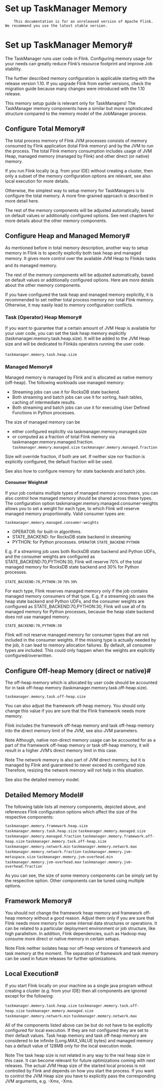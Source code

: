 # Set up TaskManager Memory


> 
        This documentation is for an unreleased version of Apache Flink. We recommend you use the latest stable version.
    


# Set up TaskManager Memory#


The TaskManager runs user code in Flink.
Configuring memory usage for your needs can greatly reduce Flink’s resource footprint and improve Job stability.


The further described memory configuration is applicable starting with the release version 1.10. If you upgrade Flink
from earlier versions, check the migration guide because many changes were introduced with the 1.10 release.


> 
  This memory setup guide is relevant only for TaskManagers!
The TaskManager memory components have a similar but more sophisticated structure compared to the memory model of the JobManager process.



## Configure Total Memory#


The total process memory of Flink JVM processes consists of memory consumed by Flink application (total Flink memory)
and by the JVM to run the process. The total Flink memory consumption includes usage of JVM Heap,
managed memory (managed by Flink) and other direct (or native) memory.


If you run Flink locally (e.g. from your IDE) without creating a cluster, then only a subset of the memory configuration
options are relevant, see also local execution for more details.


Otherwise, the simplest way to setup memory for TaskManagers is to configure the total memory.
A more fine-grained approach is described in more detail here.


The rest of the memory components will be adjusted automatically, based on default values or additionally configured options.
See next chapters for more details about the other memory components.


## Configure Heap and Managed Memory#


As mentioned before in total memory description, another way to setup memory in Flink is
to specify explicitly both task heap and managed memory.
It gives more control over the available JVM Heap to Flinkâs tasks and its managed memory.


The rest of the memory components will be adjusted automatically, based on default values or additionally configured options.
Here are more details about the other memory components.


> 
  If you have configured the task heap and managed memory explicitly, it is recommended to set neither
total process memory nor total Flink memory. Otherwise, it may easily lead to memory configuration conflicts.



### Task (Operator) Heap Memory#


If you want to guarantee that a certain amount of JVM Heap is available for your user code, you can set the task heap memory
explicitly (taskmanager.memory.task.heap.size).
It will be added to the JVM Heap size and will be dedicated to Flinkâs operators running the user code.

`taskmanager.memory.task.heap.size`

### Managed Memory#


Managed memory is managed by Flink and is allocated as native memory (off-heap). The following workloads use managed memory:

* Streaming jobs can use it for RocksDB state backend.
* Both streaming and batch jobs can use it for sorting, hash tables, caching of intermediate results.
* Both streaming and batch jobs can use it for executing User Defined Functions in Python processes.

The size of managed memory can be

* either configured explicitly via taskmanager.memory.managed.size
* or computed as a fraction of total Flink memory via taskmanager.memory.managed.fraction.
`taskmanager.memory.managed.size`
`taskmanager.memory.managed.fraction`

Size will override fraction, if both are set.
If neither size nor fraction is explicitly configured, the default fraction will be used.


See also how to configure memory for state backends and batch jobs.


#### Consumer Weights#


If your job contains multiple types of managed memory consumers, you can also control how managed memory should be shared across these types.
The configuration option taskmanager.memory.managed.consumer-weights allows you to set a weight for each type, to which Flink will reserve managed memory proportionally.
Valid consumer types are:

`taskmanager.memory.managed.consumer-weights`
* OPERATOR: for built-in algorithms.
* STATE_BACKEND: for RocksDB state backend in streaming
* PYTHON: for Python processes.
`OPERATOR`
`STATE_BACKEND`
`PYTHON`

E.g. if a streaming job uses both RocksDB state backend and Python UDFs, and the consumer weights are configured as STATE_BACKEND:70,PYTHON:30, Flink will reserve 70% of the total managed memory for RocksDB state backend and 30% for Python processes.

`STATE_BACKEND:70,PYTHON:30`
`70%`
`30%`

For each type, Flink reserves managed memory only if the job contains managed memory consumers of that type.
E.g, if a streaming job uses the heap state backend and Python UDFs, and the consumer weights are configured as STATE_BACKEND:70,PYTHON:30, Flink will use all of its managed memory for Python processes, because the heap state backend does not use managed memory.

`STATE_BACKEND:70,PYTHON:30`

> 
  Flink will not reserve managed memory for consumer types that are not included in the consumer weights.
If the missing type is actually needed by the job, it can lead to memory allocation failures.
By default, all consumer types are included.
This could only happen when the weights are explicitly configured/overwritten.



## Configure Off-heap Memory (direct or native)#


The off-heap memory which is allocated by user code should be accounted for in task off-heap memory
(taskmanager.memory.task.off-heap.size).

`taskmanager.memory.task.off-heap.size`

You can also adjust the framework off-heap memory.
You should only change this value if you are sure that the Flink framework needs more memory.


Flink includes the framework off-heap memory and task off-heap memory into the direct memory limit of the JVM,
see also JVM parameters.


Note Although, native non-direct memory usage can be accounted for as a part of the
framework off-heap memory or task off-heap memory, it will result in a higher JVM’s direct memory limit in this case.


Note The network memory is also part of JVM direct memory, but it is managed by Flink and guaranteed
to never exceed its configured size. Therefore, resizing the network memory will not help in this situation.


See also the detailed memory model.


## Detailed Memory Model#


The following table lists all memory components, depicted above, and references Flink configuration options
which affect the size of the respective components:

`taskmanager.memory.framework.heap.size`
`taskmanager.memory.task.heap.size`
`taskmanager.memory.managed.size`
`taskmanager.memory.managed.fraction`
`taskmanager.memory.framework.off-heap.size`
`taskmanager.memory.task.off-heap.size`
`taskmanager.memory.network.min`
`taskmanager.memory.network.max`
`taskmanager.memory.network.fraction`
`taskmanager.memory.jvm-metaspace.size`
`taskmanager.memory.jvm-overhead.min`
`taskmanager.memory.jvm-overhead.max`
`taskmanager.memory.jvm-overhead.fraction`

As you can see, the size of some memory components can be simply set by the respective option.
Other components can be tuned using multiple options.


## Framework Memory#


You should not change the framework heap memory and framework off-heap memory without a good reason.
Adjust them only if you are sure that Flink needs more memory for some internal data structures or operations.
It can be related to a particular deployment environment or job structure, like high parallelism.
In addition, Flink dependencies, such as Hadoop may consume more direct or native memory in certain setups.


Note Flink neither isolates heap nor off-heap versions of framework and task memory at the moment.
The separation of framework and task memory can be used in future releases for further optimizations.


## Local Execution#


If you start Flink locally on your machine as a single java program without creating a cluster (e.g. from your IDE)
then all components are ignored except for the following:

`taskmanager.memory.task.heap.size`
`taskmanager.memory.task.off-heap.size`
`taskmanager.memory.managed.size`
`taskmanager.memory.network.min`
`taskmanager.memory.network.max`

All of the components listed above can be but do not have to be explicitly configured for local execution.
If they are not configured they are set to their default values. Task heap memory and
task off-heap memory are considered to be infinite (Long.MAX_VALUE bytes) and managed memory
has a default value of 128MB only for the local execution mode.


Note The task heap size is not related in any way to the real heap size in this case.
It can become relevant for future optimizations coming with next releases. The actual JVM Heap size of the started
local process is not controlled by Flink and depends on how you start the process.
If you want to control the JVM Heap size you have to explicitly pass the corresponding JVM arguments, e.g. -Xmx, -Xms.
